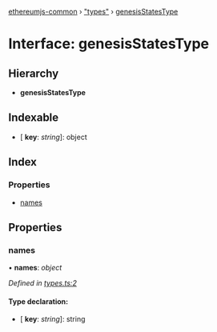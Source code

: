 [ethereumjs-common](../README.md) › ["types"](../modules/_types_.md) › [genesisStatesType](_types_.genesisstatestype.md)

# Interface: genesisStatesType

## Hierarchy

- **genesisStatesType**

## Indexable

- \[ **key**: _string_\]: object

## Index

### Properties

- [names](_types_.genesisstatestype.md#names)

## Properties

### names

• **names**: _object_

_Defined in [types.ts:2](https://github.com/ethereumjs/ethereumjs-vm/blob/master/packages/common/src/types.ts#L2)_

#### Type declaration:

- \[ **key**: _string_\]: string
